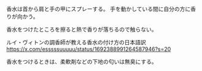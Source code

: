 香水は首から肩と手の甲にスプレーする。
手を動かしている間に自分の方に香りが向かう。

香水をつけたところを擦ると熱で香りが落ちるので触らない。

ルイ・ヴィトンの調香師が教える香水の付け方の日本語訳
https://x.com/esssssuuuuu/status/1692388991264587946?s=20

香水をつけるときは、柔軟剤などの下地の匂いは無臭にする。
